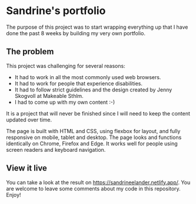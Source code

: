 # Sandrine's portfolio

The purpose of this project was to start wrapping everything up that I have done the past 8 weeks by building my very own portfolio.

## The problem

This project was challenging for several reasons:
* It had to work in all the most commonly used web browsers.
* It had to work for people that experience disabilities.
* It had to follow strict guidelines and the design created by Jenny Skogvoll at Makeable Sthlm.
* I had to come up with my own content :-)

It is a project that will never be finished since I will need to keep the content updated over time.

The page is built with HTML and CSS, using flexbox for layout, and fully responsive on mobile, tablet and desktop.
The page looks and functions identically on Chrome, Firefox and Edge.
It works well for people using screen readers and keyboard navigation.

## View it live

You can take a look at the result on https://sandrineelander.netlify.app/.
You are welcome to leave some comments about my code in this repository.
Enjoy!
